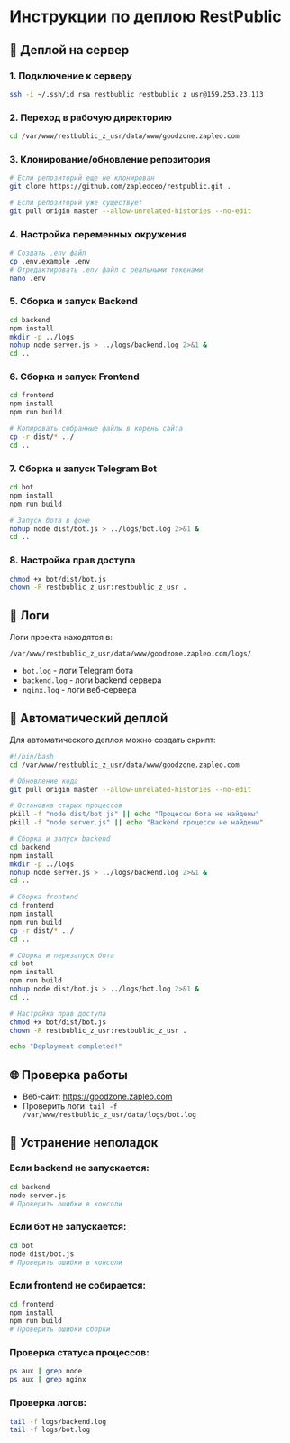 # Инструкции по деплою RestPublic

## 🚀 Деплой на сервер

### 1. Подключение к серверу
```bash
ssh -i ~/.ssh/id_rsa_restbublic restbublic_z_usr@159.253.23.113
```

### 2. Переход в рабочую директорию
```bash
cd /var/www/restbublic_z_usr/data/www/goodzone.zapleo.com
```

### 3. Клонирование/обновление репозитория
```bash
# Если репозиторий еще не клонирован
git clone https://github.com/zapleoceo/restpublic.git .

# Если репозиторий уже существует
git pull origin master --allow-unrelated-histories --no-edit
```

### 4. Настройка переменных окружения
```bash
# Создать .env файл
cp .env.example .env
# Отредактировать .env файл с реальными токенами
nano .env
```

### 5. Сборка и запуск Backend
```bash
cd backend
npm install
mkdir -p ../logs
nohup node server.js > ../logs/backend.log 2>&1 &
cd ..
```

### 6. Сборка и запуск Frontend
```bash
cd frontend
npm install
npm run build

# Копировать собранные файлы в корень сайта
cp -r dist/* ../
cd ..
```

### 7. Сборка и запуск Telegram Bot
```bash
cd bot
npm install
npm run build

# Запуск бота в фоне
nohup node dist/bot.js > ../logs/bot.log 2>&1 &
cd ..
```

### 8. Настройка прав доступа
```bash
chmod +x bot/dist/bot.js
chown -R restbublic_z_usr:restbublic_z_usr .
```

## 📝 Логи

Логи проекта находятся в:
```
/var/www/restbublic_z_usr/data/www/goodzone.zapleo.com/logs/
```

- `bot.log` - логи Telegram бота
- `backend.log` - логи backend сервера
- `nginx.log` - логи веб-сервера

## 🔄 Автоматический деплой

Для автоматического деплоя можно создать скрипт:

```bash
#!/bin/bash
cd /var/www/restbublic_z_usr/data/www/goodzone.zapleo.com

# Обновление кода
git pull origin master --allow-unrelated-histories --no-edit

# Остановка старых процессов
pkill -f "node dist/bot.js" || echo "Процессы бота не найдены"
pkill -f "node server.js" || echo "Backend процессы не найдены"

# Сборка и запуск backend
cd backend
npm install
mkdir -p ../logs
nohup node server.js > ../logs/backend.log 2>&1 &
cd ..

# Сборка frontend
cd frontend
npm install
npm run build
cp -r dist/* ../
cd ..

# Сборка и перезапуск бота
cd bot
npm install
npm run build
nohup node dist/bot.js > ../logs/bot.log 2>&1 &
cd ..

# Настройка прав доступа
chmod +x bot/dist/bot.js
chown -R restbublic_z_usr:restbublic_z_usr .

echo "Deployment completed!"
```

## 🌐 Проверка работы

- Веб-сайт: https://goodzone.zapleo.com
- Проверить логи: `tail -f /var/www/restbublic_z_usr/data/logs/bot.log`

## 🔧 Устранение неполадок

### Если backend не запускается:
```bash
cd backend
node server.js
# Проверить ошибки в консоли
```

### Если бот не запускается:
```bash
cd bot
node dist/bot.js
# Проверить ошибки в консоли
```

### Если frontend не собирается:
```bash
cd frontend
npm install
npm run build
# Проверить ошибки сборки
```

### Проверка статуса процессов:
```bash
ps aux | grep node
ps aux | grep nginx
```

### Проверка логов:
```bash
tail -f logs/backend.log
tail -f logs/bot.log
```
